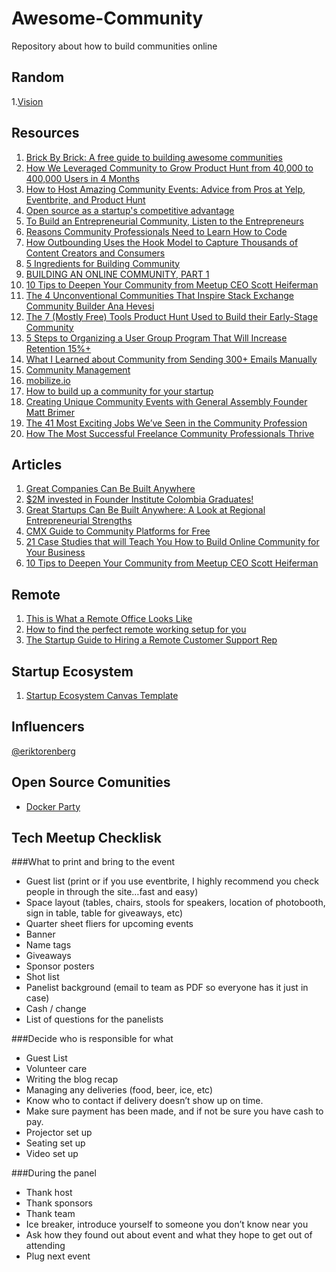# Awesome-Community

Repository about how to build communities online

## Random
  1.[Vision](http://john.onolan.org/vision/)

## Resources
  1. [Brick By Brick: A free guide to building awesome communities](http://www.communitybuildingguide.com)
  2. [ How We Leveraged Community to Grow Product Hunt from 40,000 to 400,000 Users in 4 Months](http://cmxhub.com/product-hunt-erik-torenberg-community/)
  3. [How to Host Amazing Community Events: Advice from Pros at Yelp, Eventbrite, and Product Hunt](http://cmxhub.com/how-to-host-amazing-community-events-advice-from-pros-at-yelp-eventbrite-and-product-hunt/)
  4. [Open source as a startup's competitive advantage](http://www.dillonforrest.com/startup/open-source-as-a-startups-competitive-advantage/)
  5. [To Build an Entrepreneurial Community, Listen to the Entrepreneurs](http://tech.co/della-rucker-engaging-cities-build-an-entrepreneurial-community-video-2015-03)
  6. [Reasons Community Professionals Need to Learn How to Code](http://cmxhub.com/coding-for-community-professionals/)
  7. [How Outbounding Uses the Hook Model to Capture Thousands of Content Creators and Consumers](http://cmxhub.com/outbounding-hook-model/)
  8. [5 Ingredients for Building Community](https://medium.com/designer-fund/5-ingredients-for-building-community-11f30099a14d)
  9. [BUILDING AN ONLINE COMMUNITY, PART 1](https://megan-holstein-8udz.squarespace.com/blog/2015/2/26/sedf9mdfyhwh2rs1fj3wrg5k8h2qrx)
  10. [10 Tips to Deepen Your Community from Meetup CEO Scott Heiferman](http://cmxhub.com/scott-heiferman-meetup/)
  11. [The 4 Unconventional Communities That Inspire Stack Exchange Community Builder Ana Hevesi](http://cmxhub.com/ana-hevesi-community/)
  12. [The 7 (Mostly Free) Tools Product Hunt Used to Build their Early-Stage Community](http://cmxhub.com/7-essential-mostly-free-tools-for-building-community-at-early-stage-startups/)
  13. [5 Steps to Organizing a User Group Program That Will Increase Retention 15%+](http://cmxhub.com/5-steps-to-organizing-a-user-group/)
  14. [What I Learned about Community from Sending 300+ Emails Manually](http://cmxhub.com/startup-community-dwilly/)
  15. [Community Management](https://www.linkedin.com/pulse/community-management-jason-saltzman?trk=prof-post)
  16. [mobilize.io](https://www.mobilize.io)
  17. [How to build up a community for your startup](http://tech.eu/features/5248/community-manager-tips-product-hunt-eyeem-fishbrain/)
  18. [Creating Unique Community Events with General Assembly Founder Matt Brimer](http://cmxhub.com/creating-unique-community-events-with-general-assembly-founder-matt-brimer)
  19. [The 41 Most Exciting Jobs We’ve Seen in the Community Profession](http://cmxhub.com/most-exciting-jobs-community-fall-2015/?utm_source=Email+Subscribers&utm_campaign=ebb879a734-Hub_Post_Jobs_Fall_2015&utm_medium=email&utm_term=0_1a473c9811-ebb879a734-232712261)
  20. [How The Most Successful Freelance Community Professionals Thrive](http://cmxhub.com/how-the-most-successful-freelance-community-professionals-thrive/)


## Articles
 1. [Great Companies Can Be Built Anywhere](https://www.linkedin.com/pulse/great-companies-can-built-anywhere-adeo-ressi)
 2. [$2M invested in Founder Institute Colombia Graduates!](http://www.tropicalgringo.com/english/general-english/2m-fi-colombia-graduates/)
 3. [Great Startups Can Be Built Anywhere: A Look at Regional Entrepreneurial Strengths](http://fi.co/posts/14111)
 4. [CMX Guide to Community Platforms for Free](http://cmxhub.com/cmx-guide-to-community-platforms/)
 5. [21 Case Studies that will Teach You How to Build Online Community for Your Business](http://cmxhub.com/20-examples-of-successful-online-communities/)
 6. [10 Tips to Deepen Your Community from Meetup CEO Scott Heiferman](http://cmxhub.com/scott-heiferman-meetup/)


## Remote
 1. [This is What a Remote Office Looks Like](https://zapier.com/learn/the-ultimate-guide-to-remote-working/remote-office-photos/)
 2. [How to find the perfect remote working setup for you](http://blog.pickcrew.com/how-to-find-the-perfect-remote-working-setup-for-you/)
 3. [The Startup Guide to Hiring a Remote Customer Support Rep](https://baremetrics.com/blog/startup-guide-to-hiring-remote-customer-support)

## Startup Ecosystem
 1. [Startup Ecosystem Canvas Template](http://fi.co/canvas_template)

## Influencers
[@eriktorenberg](https://twitter.com/eriktorenberg)

## Open Source Comunities

- [Docker Party](http://docker.party)

## Tech Meetup Checklisk

###What to print and bring to the event

- Guest list (print or if you use eventbrite, I highly recommend you check people in through the site…fast and easy)
- Space layout (tables, chairs, stools for speakers, location of photobooth, sign in table, table for giveaways, etc)
- Quarter sheet fliers for upcoming events
- Banner
- Name tags
- Giveaways
- Sponsor posters
- Shot list
- Panelist background (email to team as PDF so everyone has it just in case)
- Cash / change
- List of questions for the panelists

###Decide who is responsible for what

- Guest List
- Volunteer care
- Writing the blog recap
- Managing any deliveries (food, beer, ice, etc)
- Know who to contact if delivery doesn’t show up on time.
- Make sure payment has been made, and if not be sure you have cash to pay.
- Projector set up
- Seating set up
- Video set up

###During the panel

- Thank host
- Thank sponsors
- Thank team
- Ice breaker, introduce yourself to someone you don’t know near you
- Ask how they found out about event and what they hope to get out of attending
- Plug next event


